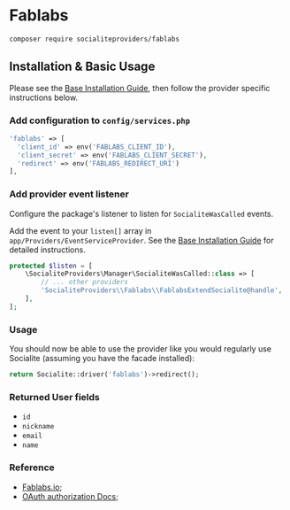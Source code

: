 # Fablabs

```bash
composer require socialiteproviders/fablabs
```

## Installation & Basic Usage

Please see the [Base Installation Guide](https://socialiteproviders.com/usage/), then follow the provider specific instructions below.

### Add configuration to `config/services.php`

```php
'fablabs' => [
  'client_id' => env('FABLABS_CLIENT_ID'),
  'client_secret' => env('FABLABS_CLIENT_SECRET'),
  'redirect' => env('FABLABS_REDIRECT_URI')
],
```

### Add provider event listener

Configure the package's listener to listen for `SocialiteWasCalled` events.

Add the event to your `listen[]` array in `app/Providers/EventServiceProvider`. See the [Base Installation Guide](https://socialiteproviders.com/usage/) for detailed instructions.

```php
protected $listen = [
    \SocialiteProviders\Manager\SocialiteWasCalled::class => [
        // ... other providers
        'SocialiteProviders\\Fablabs\\FablabsExtendSocialite@handle',
    ],
];
```

### Usage

You should now be able to use the provider like you would regularly use Socialite (assuming you have the facade installed):

```php
return Socialite::driver('fablabs')->redirect();
```

### Returned User fields

- `id`
- `nickname`
- `email`
- `name`

### Reference

- [Fablabs.io](https://fablabs.io/);
- [OAuth authorization Docs](https://docs.fablabs.io/);
